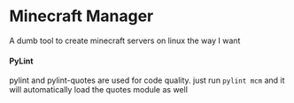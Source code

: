 # Minecraft Manager
A dumb tool to create minecraft servers on linux the way I want

#### PyLint
pylint and pylint-quotes are used for code quality. just run `pylint mcm` and it will automatically load the quotes module as well